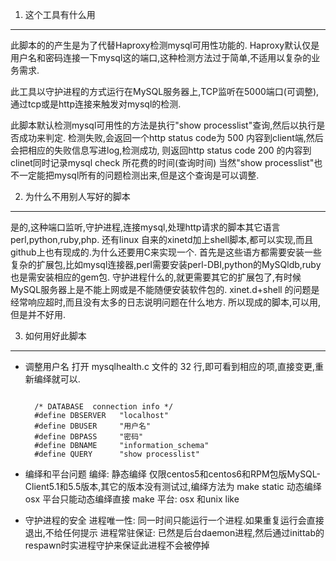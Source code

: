 1. 这个工具有什么用
------------
此脚本的的产生是为了代替Haproxy检测mysql可用性功能的.
Haproxy默认仅是用户名和密码连接一下mysql这的端口,这种检测方法过于简单,不适用以复杂的业务需求.

此工具以守护进程的方式运行在MySQL服务器上,TCP监听在5000端口(可调整),通过tcp或是http连接来触发对mysql的检测.

此脚本默认检测mysql可用性的方法是执行"show processlist"查询,然后以执行是否成功来判定.
检测失败,会返回一个http status code为 500 内容到client端,然后会把相应的失败信息写进log,检测成功,
则返回http status code 200 的内容到clinet同时记录mysql check 所花费的时间(查询时间)
当然"show processlist"也不一定能把mysql所有的问题检测出来,但是这个查询是可以调整.

2. 为什么不用别人写好的脚本
------------
是的,这种端口监听,守护进程,连接mysql,处理http请求的脚本其它语言perl,python,ruby,php.
还有linux 自来的xinetd加上shell脚本,都可以实现,而且github上也有现成的.为什么还要用C来实现一个.
首先是这些语方都需要安装一些复杂的扩展包,比如mysql连接器,perl需要安装perl-DBI,python的MySQldb,ruby也是需安装相应的gem包.
守护进程什么的,就更需要其它的扩展包了,有时候MySQL服务器上是不能上网或是不能随便安装软件包的.
xinet.d+shell 的问题是经常响应超时,而且没有太多的日志说明问题在什么地方.
所以现成的脚本,可以用,但是并不好用.


3. 如何用好此脚本
------------
* 调整用户名
    打开 mysqlhealth.c 文件的 32 行,即可看到相应的项,直接变更,重新编绎就可以.
  ```

    /* DATABASE  connection info */
    #define DBSERVER   "localhost"
    #define DBUSER     "用户名"
    #define DBPASS     "密码"
    #define DBNAME     "information_schema"
    #define QUERY      "show processlist"
  ```
* 编绎和平台问题
  编绎:
    静态编绎 仅限centos5和centos6和RPM包版MySQL-Client5.1和5.5版本,其它的版本没有测试过,编绎方法为 make static
    动态编绎 osx 平台只能动态编绎直接 make 
    平台: osx 和unix like

* 守护进程的安全
  进程唯一性: 同一时间只能运行一个进程.如果重复运行会直接退出,不给任何提示
  进程常驻保证: 已然是后台daemon进程,然后通过inittab的respawn时实进程守护来保证此进程不会被停掉
